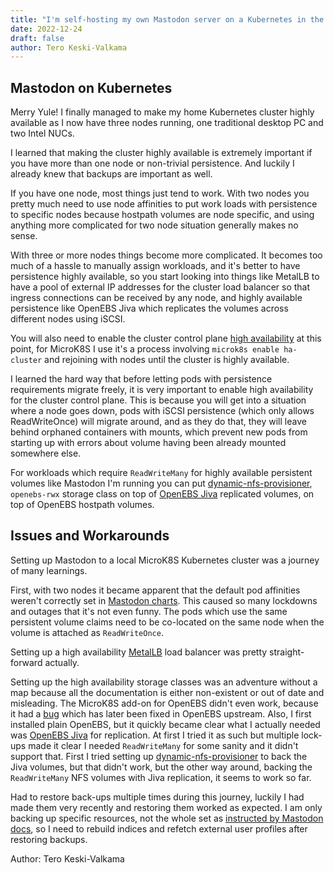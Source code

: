 ```yaml
---
title: "I'm self-hosting my own Mastodon server on a Kubernetes in the home network"
date: 2022-12-24
draft: false
author: Tero Keski-Valkama
---
```


## Mastodon on Kubernetes

Merry Yule! I finally managed to make my home Kubernetes cluster highly available as I now have three nodes running, one traditional desktop PC and two Intel NUCs.

I learned that making the cluster highly available is extremely important if you have more than one node or non-trivial persistence. And luckily I already knew that backups are important as well.

If you have one node, most things just tend to work. With two nodes you pretty much need to use node affinities to put work loads with persistence to specific nodes because hostpath volumes are node specific, and using anything more complicated for two node situation generally makes no sense.

With three or more nodes things become more complicated. It becomes too much of a hassle to manually assign workloads, and it's better to have persistence highly available, so you start looking into things like MetalLB to have a pool of external IP addresses for the cluster load balancer so that ingress connections can be received by any node, and highly available persistence like OpenEBS Jiva which replicates the volumes across different nodes using iSCSI.

You will also need to enable the cluster control plane [high availability](https://microk8s.io/docs/high-availability) at this point, for MicroK8S I use it's a process involving `microk8s enable ha-cluster` and rejoining with nodes until the cluster is highly available.

I learned the hard way that before letting pods with persistence requirements migrate freely, it is very important to enable high availability for the cluster control plane. This is because you will get into a situation where a node goes down, pods with iSCSI persistence (which only allows ReadWriteOnce) will migrate around, and as they do that, they will leave behind orphaned containers with mounts, which prevent new pods from starting up with errors about volume having been already mounted somewhere else.

For workloads which require `ReadWriteMany` for highly available persistent volumes like Mastodon I'm running you can put [dynamic-nfs-provisioner](https://github.com/openebs/dynamic-nfs-provisioner), `openebs-rwx` storage class on top of [OpenEBS Jiva](https://github.com/openebs/jiva) replicated volumes, on top of OpenEBS hostpath volumes.

## Issues and Workarounds

Setting up Mastodon to a local MicroK8S Kubernetes cluster was a journey of many learnings.

First, with two nodes it became apparent that the default pod affinities weren't correctly set in [Mastodon charts](https://github.com/mastodon/chart/pull/13). This caused so many lockdowns and outages that it's not even funny. The pods which use the same persistent volume claims need to be co-located on the same node when the volume is attached as `ReadWriteOnce`.

Setting up a high availability [MetalLB](https://microk8s.io/docs/addon-metallb) load balancer was pretty straight-forward actually.

Setting up the high availability storage classes was an adventure without a map because all the documentation is either non-existent or out of date and misleading. The MicroK8S add-on for OpenEBS didn't even work, because it had a [bug](https://github.com/canonical/microk8s/issues/3639) which has later been fixed in OpenEBS upstream. Also, I first installed plain OpenEBS, but it quickly became clear what I actually needed was [OpenEBS Jiva](https://github.com/openebs/jiva) for replication. At first I tried it as such but multiple lock-ups made it clear I needed `ReadWriteMany` for some sanity and it didn't support that. First I tried setting up [dynamic-nfs-provisioner](https://github.com/openebs/dynamic-nfs-provisioner) to back the Jiva volumes, but that didn't work, but the other way around, backing the `ReadWriteMany` NFS volumes with Jiva replication, it seems to work so far.

Had to restore back-ups multiple times during this journey, luckily I had made them very recently and restoring them worked as expected. I am only backing up specific resources, not the whole set as [instructed by Mastodon docs](https://docs.joinmastodon.org/admin/backups/), so I need to rebuild indices and refetch external user profiles after restoring backups.

Author: Tero Keski-Valkama